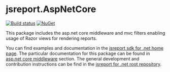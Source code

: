 
# jsreport.AspNetCore
[![Build status](https://ci.appveyor.com/api/projects/status/4vyvsocrvn3en7os?svg=true)](https://ci.appveyor.com/project/pofider/jsreport-dotnet-aspnetcore)
[![NuGet](https://img.shields.io/nuget/v/jsreport.AspNetCore.svg)](https://nuget.org/packages/jsreport.AspNetCore)

This package includes the asp.net core middleware and mvc filters enabling usage of Razor views for rendering reports.

You can find examples and documentation in the [jsreport sdk for .net home page](https://jsreport.net/learn/dotnet).
The particular documentation for this package can be found in [asp.net core middleware](https://jsreport.net/learn/dotnet-aspnetcore) section.
The general development and contribution instructions can be find in the [jsreport for .net  root repository](https://github.com/jsreport/jsreport-dotnet).
